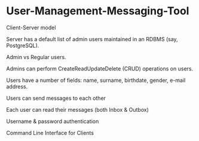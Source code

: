 # User-Management-Messaging-Tool

Client-Server model

Server has a default list of admin users maintained in an RDBMS (say, PostgreSQL).

Admin vs Regular users.

Admins can perform CreateReadUpdateDelete (CRUD) operations on users.

Users have a number of fields: name, surname, birthdate, gender, e-mail address.

Users can send messages to each other

Each user can read their messages (both Inbox & Outbox)

Username & password authentication

Command Line Interface for Clients
